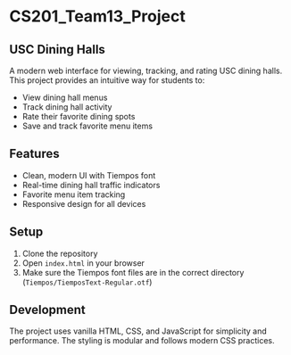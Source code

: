 # CS201_Team13_Project

## USC Dining Halls

A modern web interface for viewing, tracking, and rating USC dining halls. This project provides an intuitive way for students to:

- View dining hall menus
- Track dining hall activity
- Rate their favorite dining spots
- Save and track favorite menu items

## Features

- Clean, modern UI with Tiempos font
- Real-time dining hall traffic indicators
- Favorite menu item tracking
- Responsive design for all devices

## Setup

1. Clone the repository
2. Open `index.html` in your browser
3. Make sure the Tiempos font files are in the correct directory (`Tiempos/TiemposText-Regular.otf`)

## Development

The project uses vanilla HTML, CSS, and JavaScript for simplicity and performance. The styling is modular and follows modern CSS practices.
